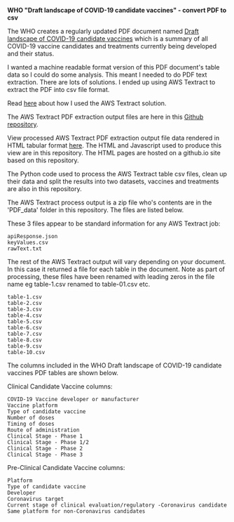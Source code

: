 **WHO "Draft landscape of COVID-19 candidate vaccines" - convert PDF to csv**

The WHO creates a regularly updated PDF document named <a href="https://www.who.int/publications/m/item/draft-landscape-of-covid-19-candidate-vaccines" target="_blank" rel="noopener noreferrer">Draft landscape of COVID-19 candidate vaccines</a> which is a summary of all COVID-19 vaccine candidates and treatments currently being developed and their status.

I wanted a machine readable format version of this PDF document's table data so I could do some analysis. This meant I needed to do PDF text extraction. There are lots of solutions. I ended up using AWS Textract to extract the PDF into csv file format. 

Read <a href="https://009co.com/?page_id=1212" target="_blank">here</a> about how I used the AWS Textract solution.

The AWS Textract PDF extraction output files are here in this <a href="https://github.com/sitrucp/who_vaccine_landscape">Github repository</a>.

View processed AWS Textract PDF extraction output file data rendered in HTML tabular format <a href="https://sitrucp.github.io/who_vaccine_landscape">here</a>. The HTML and Javascript used to produce this view are in this repository. The HTML pages are hosted on a github.io site based on this repository.

The Python code used to process the AWS Textract table csv files, clean up their data and split the results into two datasets, vaccines and treatments are also in this repository.

The AWS Textract process output is a zip file who's contents are in the 'PDF_data' folder in this repository. The files are listed below.

These 3 files appear to be standard information for any AWS Textract job:

    apiResponse.json
    keyValues.csv
    rawText.txt

The rest of the AWS Textract output will vary depending on your document. In this case it returned a file for each table in the document. Note as part of processing, these files have been renamed with leading zeros in the file name eg table-1.csv renamed to table-01.csv etc.

    table-1.csv
    table-2.csv
    table-3.csv
    table-4.csv
    table-5.csv
    table-6.csv
    table-7.csv
    table-8.csv
    table-9.csv
    table-10.csv

The columns included in the WHO Draft landscape of COVID-19 candidate vaccines PDF tables are shown below.

Clinical Candidate Vaccine columns:

    COVID-19 Vaccine developer or manufacturer
    Vaccine platform
    Type of candidate vaccine
    Number of doses
    Timing of doses
    Route of administration
    Clinical Stage - Phase 1
    Clinical Stage - Phase 1/2
    Clinical Stage - Phase 2
    Clinical Stage - Phase 3

Pre-Clinical Candidate Vaccine columns:

    Platform
    Type of candidate vaccine
    Developer
    Coronavirus target
    Current stage of clinical evaluation/regulatory -Coronavirus candidate
    Same platform for non-Coronavirus candidates